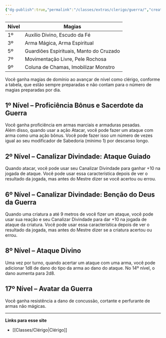 ```yaml
---
{"dg-publish":true,"permalink":"/classes/extras/clerigo/guerra/","created":"2024-07-23T08:29:11.000-03:00"}
---
```



| Nível | Magias                          |
|-------|---------------------------------|
| 1º    | Auxílio Divino, Escudo da Fé     |
| 3º    | Arma Mágica, Arma Espiritual     |
| 5º    | Guardiões Espirituais, Manto do Cruzado |
| 7º    | Movimentação Livre, Pele Rochosa |
| 9º    | Coluna de Chamas, Imobilizar Monstro |

Você ganha magias de domínio ao avançar de nível como clérigo, conforme a tabela, que estão sempre preparadas e não contam para o número de magias preparadas por dia.

## 1º Nível – Proficiência Bônus e Sacerdote da Guerra
Você ganha proficiência em armas marciais e armaduras pesadas.  
Além disso, quando usar a ação Atacar, você pode fazer um ataque com arma como uma ação bônus. Você pode fazer isso um número de vezes igual ao seu modificador de Sabedoria (mínimo 1) por descanso longo.

## 2º Nível – Canalizar Divindade: Ataque Guiado
Quando atacar, você pode usar seu Canalizar Divindade para ganhar +10 na jogada de ataque. Você pode usar essa característica depois de ver o resultado da jogada, mas antes do Mestre dizer se você acertou ou errou.

## 6º Nível – Canalizar Divindade: Benção do Deus da Guerra
Quando uma criatura a até 9 metros de você fizer um ataque, você pode usar sua reação e seu Canalizar Divindade para dar +10 na jogada de ataque da criatura. Você pode usar essa característica depois de ver o resultado da jogada, mas antes do Mestre dizer se a criatura acertou ou errou.

## 8º Nível – Ataque Divino
Uma vez por turno, quando acertar um ataque com uma arma, você pode adicionar 1d8 de dano do tipo da arma ao dano do ataque. No 14º nível, o dano aumenta para 2d8.

## 17º Nível – Avatar da Guerra
Você ganha resistência a dano de concussão, cortante e perfurante de armas não mágicas.
___
**Links para esse site**  
- [[Classes/Clérigo\|Clérigo]]